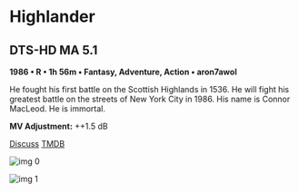 # Highlander

## DTS-HD MA 5.1

**1986 • R • 1h 56m • Fantasy, Adventure, Action • aron7awol**

He fought his first battle on the Scottish Highlands in 1536. He will fight his greatest battle on the streets of New York City in 1986. His name is Connor MacLeod. He is immortal.

**MV Adjustment:** ++1.5 dB

[Discuss](https://www.avsforum.com/threads/bass-eq-for-filtered-movies.2995212/post-58484750)  [TMDB](8009)

![img 0](https://i.imgur.com/5lglduc.jpg)

![img 1](https://i.imgur.com/KJ9HNT1.png)

